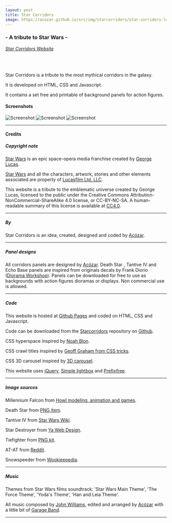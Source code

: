 ```yaml
---
layout: post
title: Star Corridors
image: https://acozar.github.io/src/img/starcorridors/star-corridors-logo.png
---
```


<div class="ktr-landing-first">
	<h3>- A tribute to Star Wars -</h3>
	<em><a href="https://starcorridors.github.io/" title="View Star Corridors website"> Star Corridors Website </a></em><br class="mobile">
	<br><br><br>
	<p>Star Corridors is a tribute to the most mythical corridors in the galaxy. </p>
	<p>It is developed on HTML, CSS and Javascript.</p>
	<p>It contains a set free and printable of background panels for action figures.</p>
	<h4>Screenshots</h4>
	<img src="https://acozar.github.io/src/img/starcorridors/star-corridors-screenshots1.png" alt="Screenshot">
	<img src="https://acozar.github.io/src/img/starcorridors/star-corridors-screenshots2.png" alt="Screenshot">
	<img src="https://acozar.github.io/src/img/starcorridors/star-corridors-screenshots3.png" alt="Screenshot">
	<hr>
	<h4>Credits</h4>
	<h5>Copyright note</h5>
	<p><a href="https://www.starwars.com" title="Star Wars Official website">Star Wars</a> is an epic space-opera media franchise created by <a href="https://en.wikipedia.org/wiki/George_Lucas" title="George Lucas at Wikipedia">George Lucas</a>. </p>
	<p><a href="https://en.wikipedia.org/wiki/Star_Wars" title="Star Wars at Wikipedia">Star Wars</a> and all the characters, artwork, stories and other elements associated are property of <a href="https://www.lucasfilm.com" title="Lucasfilm official website">Lucasfilm Ltd. LLC</a>.</p>
	<p>This website is a tribute to the emblematic universe created by George Lucas, licensed to the public under the Creative Commons Attribution-NonCommercial-ShareAlike 4.0 license, or CC-BY-NC-SA. A human-readable summary of this license is available at <a href="https://creativecommons.org/licenses/by-nc-sa/4.0/" title="Creative Commons License 4.0">CC4.0</a>.</p>
	<hr>
	<h5>By</h5>
	<p>Star Corridors is an idea, created, designed and coded by <a href="http://acozar.github.io" title="Acózar's webite">Acózar</a>.</p>
	<hr>
	<h5>Panel designs</h5>
	<p>All corridors panels are designed by <a href="http://acozar.github.io" title="Acózar's webite">Acózar</a>. Death Star , Tantive IV and Echo Base panels are inspired from originals decals by Frank Diorio (<a href="https://dioramaworkshop.com" title="Diorama Workshop">Diorama Workshop</a>). Panels can be downloaded for free to use as backgrounds with action figures dioramas or displays. Non commercial use is allowed.</p>
	<hr>
	<h5>Code</h5>
	<p>This website is hosted at <a href="https://pages.github.com" title="Github Pages">Github Pages</a> and coded on HTML, CSS and Javascript.</p>
	<p>Code can be downloaded from the <a href="https://github.com/starcorridors/starcorridors.github.io" title="Star corridors Repository">Starcorridors</a> repository on <a href="https://github.com/" title="Github">Github</a>.</p>
	<p>CSS hyperspace inspired by <a href="https://codepen.io/noahblon/pen/GKflw" title="CSS hyperspace">Noah Blon</a>.</p>
	<p>CSS crawl titles inspired by <a href="https://css-tricks.com/snippets/css/star-wars-crawl-text/" title="CSS crawl titles">Geoff Graham from CSS tricks</a>.</p>
	<p>CSS 3D carousel inspired by <a href="http://paio-co-kr.github.io/carousel-3d/" title="3D carousel">3D carousel</a>.</p>
	<p>This website uses <a href="https://jquery.com" title="jQuery">jQuery</a>, <a href="https://simplelightbox.com" title="Simple lightbox by André Rinas">Simple lightbox</a> and <a href="https://leaverou.github.io/prefixfree/" title="Prefixfree">Prefixfree</a>. </p>
	<hr>
	<h5>Image sources</h5>
	<p>Millennium Falcon from <a href="https://howlmodelinganimationandgames.wordpress.com/2015/08/24/millennium-falcon-now-textured/" title="Howl modeling, animation and games">Howl modeling, animation and games</a>.</p>
	<p>Death Star from <a href="https://www.pngitem.com/middle/xmTJTJ_death-star-star-wars-death-star-hd-png/" title="PNG item">PNG item</a>.</p>
	<p>Tantive IV from <a href="https://starwars.fandom.com/es/wiki/Corbeta_CR90" title="Star Wars Wiki">Star Wars Wiki</a>.</p>
	<p>Star Destroyer from <a href="https://ya-webdesign.com/image/star-destroyer-png/852614.html" title="Ya Web Design">Ya Web Design</a>.</p>
	<p>Tiefighter from <a href="https://www.pngkit.com/bigpic/u2q8a9u2i1o0t4q8/" title="PNG kit">PNG kit</a>.</p>
	<p>AT-AT from <a href="https://www.reddit.com/r/cutouts/comments/3rldie/atat_cutout/" title="Reddit">Reddit</a>.</p>
	<p>Snowspeeder from <a href="https://starwars.fandom.com/wiki/T-47_airspeeder/Legends" title="Wookieepedia">Wookieepedia</a>.</p>
	<hr>
	<h5>Music</h5>
	<p>Themes from Star Wars films soundtrack: 'Star Wars Main Theme', 'The Force Theme', 'Yoda's Theme', 'Han and Leia Theme'.</p>
	<p>All music composed by <a href="https://en.wikipedia.org/wiki/John_Williams" title="John Williams at Wikipedia">John Williams</a>, edited and arranged by <a href="http://acozar.github.io" title="Acózar's webite">Acózar</a> with a little bit of <a href="https://www.apple.com/es/mac/garageband/" title="Garage Band App">Garage Band</a>.</p>
	<hr>
</div>